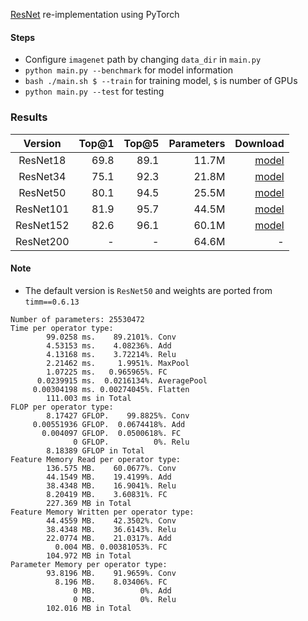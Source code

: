 [ResNet](https://arxiv.org/abs/1512.03385) re-implementation using PyTorch

#### Steps

* Configure `imagenet` path by changing `data_dir` in `main.py`
* `python main.py --benchmark` for model information
* `bash ./main.sh $ --train` for training model, `$` is number of GPUs
* `python main.py --test` for testing

### Results

|  Version  | Top@1 | Top@5 | Parameters |                                                                               Download |
|:---------:|------:|------:|-----------:|---------------------------------------------------------------------------------------:|
| ResNet18  |  69.8 |  89.1 |      11.7M |  [model](https://github.com/jahongir7174/ResNet/releases/download/v0.0.1/resnet_18.pt) |
| ResNet34  |  75.1 |  92.3 |      21.8M |  [model](https://github.com/jahongir7174/ResNet/releases/download/v0.0.1/resnet_34.pt) |
| ResNet50  |  80.1 |  94.5 |      25.5M |  [model](https://github.com/jahongir7174/ResNet/releases/download/v0.0.1/resnet_50.pt) |
| ResNet101 |  81.9 |  95.7 |      44.5M | [model](https://github.com/jahongir7174/ResNet/releases/download/v0.0.1/resnet_101.pt) |
| ResNet152 |  82.6 |  96.1 |      60.1M | [model](https://github.com/jahongir7174/ResNet/releases/download/v0.0.1/resnet_152.pt) |
| ResNet200 |     - |     - |      64.6M |                                                                                      - |

#### Note

* The default version is `ResNet50` and weights are ported from `timm==0.6.13`

```
Number of parameters: 25530472
Time per operator type:
        99.0258 ms.    89.2101%. Conv
        4.53153 ms.    4.08236%. Add
        4.13168 ms.    3.72214%. Relu
        2.21462 ms.     1.9951%. MaxPool
        1.07225 ms.   0.965965%. FC
      0.0239915 ms.  0.0216134%. AveragePool
     0.00304198 ms. 0.00274045%. Flatten
        111.003 ms in Total
FLOP per operator type:
        8.17427 GFLOP.    99.8825%. Conv
     0.00551936 GFLOP.  0.0674418%. Add
       0.004097 GFLOP.  0.0500618%. FC
              0 GFLOP.          0%. Relu
        8.18389 GFLOP in Total
Feature Memory Read per operator type:
        136.575 MB.    60.0677%. Conv
        44.1549 MB.    19.4199%. Add
        38.4348 MB.    16.9041%. Relu
        8.20419 MB.    3.60831%. FC
        227.369 MB in Total
Feature Memory Written per operator type:
        44.4559 MB.    42.3502%. Conv
        38.4348 MB.    36.6143%. Relu
        22.0774 MB.    21.0317%. Add
          0.004 MB. 0.00381053%. FC
        104.972 MB in Total
Parameter Memory per operator type:
        93.8196 MB.    91.9659%. Conv
          8.196 MB.    8.03406%. FC
              0 MB.          0%. Add
              0 MB.          0%. Relu
        102.016 MB in Total
```

